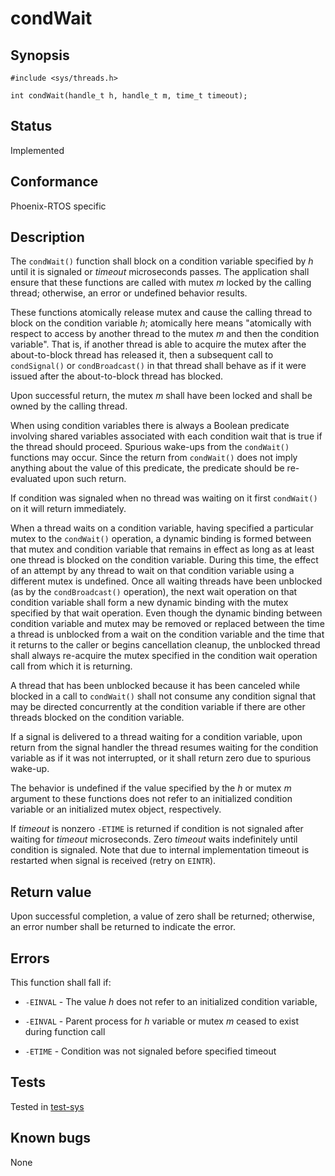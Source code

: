 # condWait

## Synopsis

`#include <sys/threads.h>`

`int condWait(handle_t h, handle_t m, time_t timeout);`

## Status

Implemented

## Conformance

Phoenix-RTOS specific

## Description

The `condWait()` function shall block on a condition variable specified by _h_ until it is signaled or _timeout_
microseconds passes. The application shall ensure that these functions are called with mutex _m_ locked by the calling
thread; otherwise, an error or undefined behavior results.

These functions atomically release mutex and cause the calling thread to block on the condition variable _h_;
atomically here means "atomically with respect to access by another thread to the mutex _m_ and then the condition
variable". That is, if another thread is able to acquire the mutex after the about-to-block thread has released it,
then a subsequent call to `condSignal()` or `condBroadcast()` in that thread shall behave as if it were issued after
the about-to-block thread has blocked.

Upon successful return, the mutex _m_ shall have been locked and shall be owned by the calling thread.

When using condition variables there is always a Boolean predicate involving shared variables associated with each
condition wait that is true if the thread should proceed. Spurious wake-ups from the `condWait()` functions may occur.
Since the return from `condWait()` does not imply anything about the value of this predicate, the predicate should be
re-evaluated upon such return.

If condition was signaled when no thread was waiting on it first `condWait()` on it will return immediately.

When a thread waits on a condition variable, having specified a particular mutex to the `condWait()` operation, a
dynamic binding is formed between that mutex and condition variable that remains in effect as long as at least one
thread is blocked on the condition variable. During this time, the effect of an attempt by any thread to wait on that
condition variable using a different mutex is undefined. Once all waiting threads have been unblocked
(as by the `condBroadcast()` operation), the next wait operation on that condition variable shall form a new dynamic
binding with the mutex specified by that wait operation. Even though the dynamic binding between condition variable and
mutex may be removed or replaced between the time a thread is unblocked from a wait on the condition variable and the
time that it returns to the caller or begins cancellation cleanup, the unblocked thread shall always re-acquire the
mutex specified in the condition wait operation call from which it is returning.

A thread that has been unblocked because it has been canceled while blocked in a call to `condWait()` shall not consume
any condition signal that may be directed concurrently at the condition variable if there are other threads blocked on
the condition variable.

If a signal is delivered to a thread waiting for a condition variable, upon return from the signal handler the thread
resumes waiting for the condition variable as if it was not interrupted, or it shall return zero due to spurious
wake-up.

The behavior is undefined if the value specified by the _h_ or mutex _m_ argument to these functions does not refer
to an initialized condition variable or an initialized mutex object, respectively.

If _timeout_ is nonzero `-ETIME` is returned if condition is not signaled after waiting for _timeout_ microseconds. Zero
_timeout_ waits indefinitely until condition is signaled. Note that due to internal implementation timeout is restarted
when signal is received (retry on `EINTR`).

## Return value

Upon successful completion, a value of zero shall be returned; otherwise, an error number shall be returned to indicate
the error.

## Errors

This function shall fall if:

* `-EINVAL` - The value _h_ does not refer to an initialized condition variable,

* `-EINVAL` - Parent process for _h_ variable or mutex _m_ ceased to exist during function call

* `-ETIME` - Condition was not signaled before specified timeout

## Tests

Tested in [test-sys](https://github.com/phoenix-rtos/phoenix-rtos-tests/tree/master/sys)

## Known bugs

None
